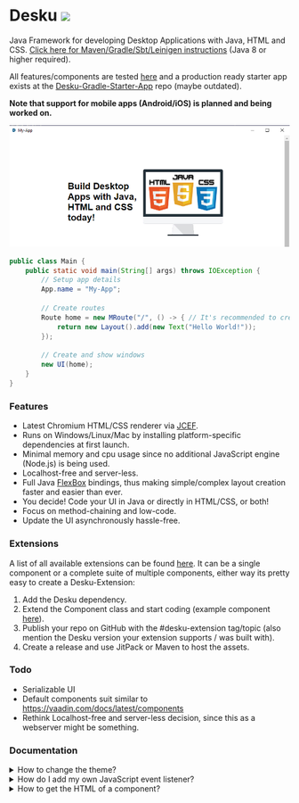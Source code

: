# Desku [![](https://jitpack.io/v/Osiris-Team/Desku.svg)](https://jitpack.io/#Osiris-Team/Desku)
Java Framework for developing Desktop Applications with Java, HTML and CSS.
[Click here for Maven/Gradle/Sbt/Leinigen instructions](https://jitpack.io/#Osiris-Team/Desku/LATEST) (Java 8 or higher required).

All features/components are tested [here](https://github.com/Osiris-Team/Desku/tree/main/src/test/java/com/osiris/desku/simple_app)
and a production ready starter app exists at the [Desku-Gradle-Starter-App](https://github.com/Osiris-Team/Desku-Gradle-Starter-App)
repo (maybe outdated).

**Note that support for mobile apps (Android/iOS) is planned and being worked on.**

<p align="center">
  <img src="https://github.com/Osiris-Team/Desku/blob/main/docs/img.png?raw=true" alt=""/>
</p>

```java
public class Main {
    public static void main(String[] args) throws IOException {
        // Setup app details
        App.name = "My-App";

        // Create routes
        Route home = new MRoute("/", () -> { // It's recommended to create a new class and extend Route instead (for larger UIs)
            return new Layout().add(new Text("Hello World!")); 
        });

        // Create and show windows
        new UI(home);
    }
}
```

### Features
- Latest Chromium HTML/CSS renderer via [JCEF](https://github.com/jcefmaven/jcefbuild).
- Runs on Windows/Linux/Mac by installing platform-specific dependencies at first launch.
- Minimal memory and cpu usage since no additional JavaScript engine (Node.js) is being used.
- Localhost-free and server-less.
- Full Java [FlexBox](https://css-tricks.com/snippets/css/a-guide-to-flexbox/) 
bindings, thus making simple/complex layout creation faster and easier than ever.
- You decide! Code your UI in Java or directly in HTML/CSS, or both!
- Focus on method-chaining and low-code.
- Update the UI asynchronously hassle-free.

### Extensions
A list of all available extensions can be found [here](https://github.com/topics/desku-extension?o=desc&s=updated).
It can be a single component or a complete suite of multiple components, either
way its pretty easy to create a Desku-Extension:
1. Add the Desku dependency.
2. Extend the Component class and start coding (example component [here](https://github.com/Osiris-Team/Desku/blob/main/src/test/java/com/osiris/desku/VerticalLayout.java)).
3. Publish your repo on GitHub with the #desku-extension tag/topic (also mention the Desku version your extension supports / was built with).
4. Create a release and use JitPack or Maven to host the assets.

### Todo
- Serializable UI
- Default components suit similar to https://vaadin.com/docs/latest/components
- Rethink Localhost-free and server-less decision, since this as a webserver might be something.

### Documentation

<div>
<details>
<summary>How to change the theme?</summary>

The theme can be changed quite easily by setting
the `App.theme` variable. <br>
Create your own themes by extending the `Theme` class
where you modify existing attributes or add new ones
and update the `App.theme` variable.
</details>



<details>
<summary>How do I add my own JavaScript event listener?</summary>

Probably the best and easiest way to show is with an example.
The code below shows the JavaScript click event being implemented:
```java
public class ClickEvent extends JavaScriptEvent {
    public final boolean isTrusted;
    public final int screenX, screenY;

    public ClickEvent(String rawJSMessage, Component<?> comp) {
        super(rawJSMessage, comp);
        this.isTrusted = jsMessage.get("isTrusted").getAsBoolean();
        this.screenX = jsMessage.get("screenX").getAsInt();
        this.screenY = jsMessage.get("screenY").getAsInt();
    }
}

public class MyComp extends Component<MyComp>{
    /**
     * Do not add actions via this variable, use {@link #onClick(Consumer)} instead.
     */
    public final Event<ClickEvent> _onClick = new Event<>();
    public MyComp(){
        init(this, "my-comp");
    }
    /**
     * Adds a listener that gets executed when this component was clicked.
     */
    public MyComp onClick(Consumer<ClickEvent> code) {
        _onClick.addAction((event) -> code.accept(event));
        Component<?> _this = this;
        UI.current().registerJSListener("click", _this, (msg) -> {
            _onClick.execute(new ClickEvent(msg, _this)); // Executes all listeners
        });
        return target;
    }
};
```
You can register listeners on any JavaScript event 
you'd like: https://developer.mozilla.org/en-US/docs/Web/Events
</details>



<details>
<summary>How to get the HTML of a component?</summary>

Get the components' HTML string via 
`component.element.outerHTML()`. <br>
Note that this also includes all its children.
To make sure it equals the actual in memory representation
call `component.updateAll()` before retrieving the HTML.
</details>


</div>
